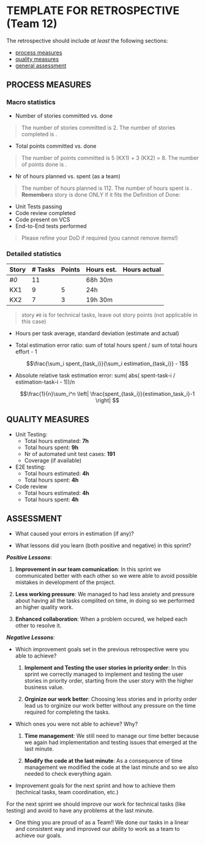 TEMPLATE FOR RETROSPECTIVE (Team 12)
=====================================


The retrospective should include _at least_ the following
sections:


- [process measures](#process-measures)
- [quality measures](#quality-measures)
- [general assessment](#assessment)


## PROCESS MEASURES 


### Macro statistics


- Number of stories committed vs. done 
> The number of stories committed is 2.
> The number of stories completed is .
- Total points committed vs. done 
> The number of points committed is 5 (KX1) + 3 (KX2) = 8.
> The number of points done is .
- Nr of hours planned vs. spent (as a team)
> The number of hours planned is 112.
> The number of hours spent is .
**Remember**a story is done ONLY if it fits the Definition of Done:
 
- Unit Tests passing
- Code review completed
- Code present on VCS
- End-to-End tests performed


> Please refine your DoD if required (you cannot remove items!) 


### Detailed statistics


| Story  | # Tasks | Points | Hours est. | Hours actual |
|--------|---------|--------|------------|--------------|
|  _#0_  |    11   |        |  68h 30m   |              |
|  KX1   |    9    |   5    |    24h     |              |
|  KX2   |    7    |   3    |  19h 30m   |              |


> story `#0` is for technical tasks, leave out story points (not applicable in this case)


- Hours per task average, standard deviation (estimate and actual)
- Total estimation error ratio: sum of total hours spent / sum of total hours effort - 1


    $$\frac{\sum_i spent_{task_i}}{\sum_i estimation_{task_i}} - 1$$
    
- Absolute relative task estimation error: sum( abs( spent-task-i / estimation-task-i - 1))/n


    $$\frac{1}{n}\sum_i^n \left| \frac{spent_{task_i}}{estimation_task_i}-1 \right| $$
  
## QUALITY MEASURES 


- Unit Testing:
  - Total hours estimated: **7h**
  - Total hours spent: **9h**
  - Nr of automated unit test cases: **191**
  - Coverage (if available)
- E2E testing:
  - Total hours estimated: **4h**
  - Total hours spent: **4h**
- Code review 
  - Total hours estimated: **4h**
  - Total hours spent: **4h**
  




## ASSESSMENT


- What caused your errors in estimation (if any)?


- What lessons did you learn (both positive and negative) in this sprint?

 ***Positive Lessons***:
1. **Improvement in our team comunication**: In this sprint we communicated better with each other so we were able to avoid possible mistakes in development of the project.

2. **Less working pressure**: We managed to had less anxiety and pressure about having all the tasks complited on time, in doing so we performed an higher quality work.

3. **Enhanced collaboration**: When a problem occured, we helped each other to resolve it.

 ***Negative Lessons***:

- Which improvement goals set in the previous retrospective were you able to achieve? 
  
  1. **Implement and Testing the user stories in priority order**: In this sprint we correctly managed to implement and testing the user stories in priority order, starting from the user story with the higher business value.

  2. **Orginize our work better**: Choosing less stories and in priority order lead us to orginize our work better without any pressure on the time required for completing the tasks.

- Which ones you were not able to achieve? Why?

  1. **Time management**: We still need to manage our time better because we again had implementation and testing issues that emerged at the last minute.

  2. **Modify the code at the last minute**: As a consequence of time management we modified the code at the last minute and so we also needed to check everything again.

- Improvement goals for the next sprint and how to achieve them (technical tasks, team coordination, etc.)

For the next sprint we should improve our work for technical tasks (like testing) and avoid to have any problems at the last minute.

- One thing you are proud of as a Team!!
We done our tasks in a linear and consistent way and improved our ability to work as a team to achieve our goals.
